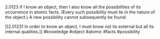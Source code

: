 
2.0123 If I know an object, then I also know all the possibilities of its occurrence in atomic facts. (Every such possibility must lie in the nature of the object.)
A new possibility cannot subsequently be found.

[[2.01231 In order to know an object, I must know not its external but all its internal qualities.]]
#knowledge #object #atomic #facts #possibility